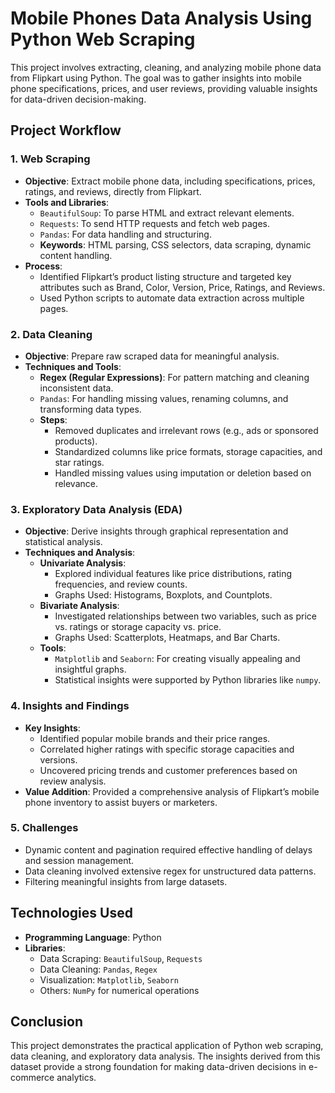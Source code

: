 # Mobile Phones Data Analysis Using Python Web Scraping
This project involves extracting, cleaning, and analyzing mobile phone data from Flipkart using Python. The goal was to gather insights into mobile phone specifications, prices, and user reviews, providing valuable insights for data-driven decision-making.

## Project Workflow

### 1. **Web Scraping**
- **Objective**: Extract mobile phone data, including specifications, prices, ratings, and reviews, directly from Flipkart.
- **Tools and Libraries**: 
  - `BeautifulSoup`: To parse HTML and extract relevant elements.
  - `Requests`: To send HTTP requests and fetch web pages.
  - `Pandas`: For data handling and structuring.
  - **Keywords**: HTML parsing, CSS selectors, data scraping, dynamic content handling.
- **Process**:
  - Identified Flipkart’s product listing structure and targeted key attributes such as Brand, Color, Version, Price, Ratings, and Reviews.
  - Used Python scripts to automate data extraction across multiple pages.

### 2. **Data Cleaning**
- **Objective**: Prepare raw scraped data for meaningful analysis.
- **Techniques and Tools**:
  - **Regex (Regular Expressions)**: For pattern matching and cleaning inconsistent data.
  - `Pandas`: For handling missing values, renaming columns, and transforming data types.
  - **Steps**:
    - Removed duplicates and irrelevant rows (e.g., ads or sponsored products).
    - Standardized columns like price formats, storage capacities, and star ratings.
    - Handled missing values using imputation or deletion based on relevance.

### 3. **Exploratory Data Analysis (EDA)**
- **Objective**: Derive insights through graphical representation and statistical analysis.
- **Techniques and Analysis**:
  - **Univariate Analysis**: 
    - Explored individual features like price distributions, rating frequencies, and review counts.
    - Graphs Used: Histograms, Boxplots, and Countplots.
  - **Bivariate Analysis**:
    - Investigated relationships between two variables, such as price vs. ratings or storage capacity vs. price.
    - Graphs Used: Scatterplots, Heatmaps, and Bar Charts.
  - **Tools**:
    - `Matplotlib` and `Seaborn`: For creating visually appealing and insightful graphs.
    - Statistical insights were supported by Python libraries like `numpy`.

### 4. **Insights and Findings**
- **Key Insights**:
  - Identified popular mobile brands and their price ranges.
  - Correlated higher ratings with specific storage capacities and versions.
  - Uncovered pricing trends and customer preferences based on review analysis.
- **Value Addition**: Provided a comprehensive analysis of Flipkart’s mobile phone inventory to assist buyers or marketers.

### 5. **Challenges**
- Dynamic content and pagination required effective handling of delays and session management.
- Data cleaning involved extensive regex for unstructured data patterns.
- Filtering meaningful insights from large datasets.

## Technologies Used
- **Programming Language**: Python
- **Libraries**: 
  - Data Scraping: `BeautifulSoup`, `Requests`
  - Data Cleaning: `Pandas`, `Regex`
  - Visualization: `Matplotlib`, `Seaborn`
  - Others: `NumPy` for numerical operations

## Conclusion
This project demonstrates the practical application of Python web scraping, data cleaning, and exploratory data analysis. The insights derived from this dataset provide a strong foundation for making data-driven decisions in e-commerce analytics. 
